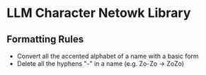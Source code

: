 # LLM Character Netowk Library

## Formatting Rules
* Convert all the accented alphabet of a name with a basic form
* Delete all the hyphens "-" in a name (e.g. Zo-Zo -> ZoZo)
